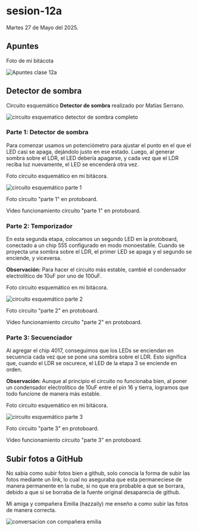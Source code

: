 # sesion-12a

Martes 27 de Mayo del 2025.

## Apuntes

 Foto de mi bitácota

 ![Apuntes clase 12a](./archivos/apuntes_12a.JPG)

## Detector de sombra

Circuito esquemático **Detector de sombra** realizado por Matías Serrano.

 ![circuito esquematico detector de sombra completo](./archivos/detector_de_sombra_misaa.png)

### Parte 1: Detector de sombra

Para comenzar usamos un potenciómetro para ajustar el punto en el que el LED casi se apaga, dejándolo justo en ese estado. Luego, al generar sombra sobre el LDR, el LED debería apagarse, y cada vez que el LDR reciba luz nuevamente, el LED se encenderá otra vez.

Foto circuito esquemático en mi bitácora.

 ![circuito esquemático parte 1](./archivos/parte_1.JPG)

Foto circuito "parte 1" en protoboard.

Video funcionamiento circuito "parte 1" en protoboard.

### Parte 2: Temporizador

En esta segunda etapa, colocamos un segundo LED en la protoboard, conectado a un chip 555 configurado en modo monoestable. Cuando se proyecta una sombra sobre el LDR, el primer LED se apaga y el segundo se enciende, y viceversa.

**Observación:** Para hacer el circuito más estable, cambié el condensador electrolítico de 10uF por uno de 100uF.

Foto circuito esquemático en mi bitácora.

 ![circuito esquemático parte 2](./archivos/parte_2.JPG)

Foto circuito "parte 2" en protoboard.

Video funcionamiento circuito "parte 2" en protoboard.

### Parte 3: Secuenciador

Al agregar el chip 4017, conseguimos que los LEDs se enciendan en secuencia cada vez que se pone una sombra sobre el LDR. Esto significa que, cuando el LDR se oscurece, el LED de la etapa 3 se enciende en orden.

**Observación:** Aunque al principio el circuito no funcionaba bien, al poner un condensador electrolítico de 10uF entre el pin 16 y tierra, logramos que todo funcione de manera más estable.

Foto circuito esquemático en mi bitácora.

 ![circuito esquemático parte 3](./archivos/parte_3.JPG)

Foto circuito "parte 3" en protoboard.

Video funcionamiento circuito "parte 3" en protoboard.

## Subir fotos a GitHub

No sabia como subir fotos bien a github, solo conocia la forma de subir las fotos mediante un link, lo cual no aseguraba que esta permaneciese de manera permanente en la nube, si no que era probable a que se borrara, debido a que si se borraba de la fuente original desaparecia de github.

Mi amiga y compañera Emilia (hazzaily) me enseño a como subir las fotos de manera correcta.

 ![conversacion con compañera emilia](./archivos/conversacion_con_emilia.PNG)
